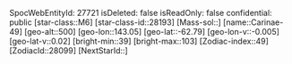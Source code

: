 ﻿---
location: [-62.79,143.05,500]
type: Station
tags:
- astro/Star

---
SpocWebEntityId: 27721
isDeleted: false
isReadOnly: false
confidential: public
[star-class::M6]
[star-class-id::28193]
[Mass-sol::]
[name::Carinae-49]
[geo-alt::500]
[geo-lon::143.05]
[geo-lat::-62.79]
[geo-lon-v::-0.005]
[geo-lat-v::0.02]
[bright-min::39]
[bright-max::103]
[Zodiac-index::49]
[ZodiacId::28099]
[NextStarId::]


